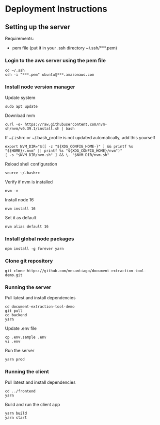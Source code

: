 # Deployment Instructions

## Setting up the server

Requirements: 
 - pem file (put it in your .ssh directory ~/.ssh/***.pem)

### Login to the aws server using the pem file
```
cd ~/.ssh
ssh -i "***.pem" ubuntu@***.amazonaws.com
```

### Install node version manager
Update system
```
sudo apt update
```
Download nvm
```
curl -o- https://raw.githubusercontent.com/nvm-sh/nvm/v0.39.1/install.sh | bash
```
If ~/.zshrc or ~/.bash_profile is not updated automatically, add this yourself
```
export NVM_DIR="$([ -z "${XDG_CONFIG_HOME-}" ] && printf %s "${HOME}/.nvm" || printf %s "${XDG_CONFIG_HOME}/nvm")"
[ -s "$NVM_DIR/nvm.sh" ] && \. "$NVM_DIR/nvm.sh"
```
Reload shell configuration
```
source ~/.bashrc
```
Verify if nvm is installed
```
nvm -v
```
Install node 16
```
nvm install 16
```
Set it as default
```
nvm alias default 16
```

### Install global node packages
```
npm install -g forever yarn
```

### Clone git repository
```
git clone https://github.com/mesantiago/document-extraction-tool-demo.git
```

### Running the server
Pull latest and install dependencies
```
cd document-extraction-tool-demo
git pull
cd backend
yarn
```
Update .env file
```
cp .env.sample .env
vi .env
```
Run the server
```
yarn prod
```

### Running the client

Pull latest and install dependencies
```
cd ../frontend
yarn
```
Build and run the client app
```
yarn build
yarn start
```
